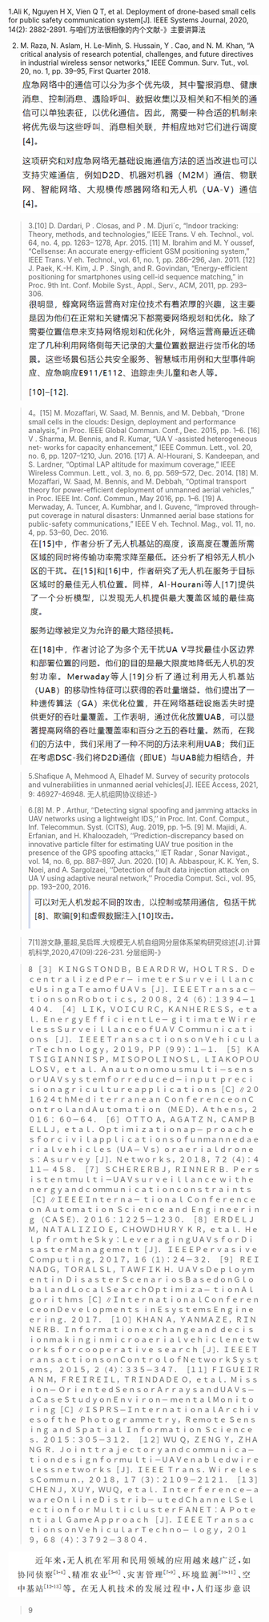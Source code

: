 


1.Ali K, Nguyen H X, Vien Q T, et al. Deployment of drone-based small cells for public safety communication system[J]. IEEE Systems Journal, 2020, 14(2): 2882-2891.
与咱们方法很相像的内个文献-》主要讲算法


2. M. Raza, N. Aslam, H. Le-Minh, S. Hussain, Y . Cao, and N. M. Khan, “A
critical analysis of research potential, challenges, and future directives in
industrial wireless sensor networks,” IEEE Commun. Surv. Tut., vol. 20,
no. 1, pp. 39–95, First Quarter 2018.
![输入图片说明](/imgs/2023-04-04/wOc6HFBJJsSKZmaz.png)

>3.[10] D. Dardari, P . Closas, and P . M. Djuri´c, “Indoor tracking: Theory, methods,
and technologies,” IEEE Trans. V eh. Technol., vol. 64, no. 4, pp. 1263–
1278, Apr. 2015.
[11] M. Ibrahim and M. Y oussef, “Cellsense: An accurate energy-efficient GSM
positioning system,” IEEE Trans. V eh. Technol., vol. 61, no. 1, pp. 286–296,
Jan. 2011.
[12] J. Paek, K.-H. Kim, J. P . Singh, and R. Govindan, “Energy-efficient
positioning for smartphones using cell-id sequence matching,” in Proc.
9th Int. Conf. Mobile Syst., Appl., Serv., ACM, 2011, pp. 293–306.
![输入图片说明](/imgs/2023-04-04/h2X1stutFYcH8i7w.png)

>4。[15] M. Mozaffari, W. Saad, M. Bennis, and M. Debbah, “Drone small cells in
the clouds: Design, deployment and performance analysis,” in Proc. IEEE
Global Commun. Conf., Dec. 2015, pp. 1–6.
[16] V . Sharma, M. Bennis, and R. Kumar, “UA V -assisted heterogeneous net-
works for capacity enhancement,” IEEE Commun. Lett., vol. 20, no. 6,
pp. 1207–1210, Jun. 2016.
[17] A. Al-Hourani, S. Kandeepan, and S. Lardner, “Optimal LAP altitude
for maximum coverage,” IEEE Wireless Commun. Lett., vol. 3, no. 6,
pp. 569–572, Dec. 2014.
[18] M. Mozaffari, W. Saad, M. Bennis, and M. Debbah, “Optimal transport
theory for power-efficient deployment of unmanned aerial vehicles,” in
Proc. IEEE Int. Conf. Commun., May 2016, pp. 1–6.
[19] A. Merwaday, A. Tuncer, A. Kumbhar, and I. Guvenc, “Improved through-
put coverage in natural disasters: Unmanned aerial base stations for
public-safety communications,” IEEE V eh. Technol. Mag., vol. 11, no. 4,
pp. 53–60, Dec. 2016.
![输入图片说明](/imgs/2023-04-04/CSOuwEWMC7pI6nmW.png)


>5.Shafique A, Mehmood A, Elhadef M. Survey of security protocols and vulnerabilities in unmanned aerial vehicles[J]. IEEE Access, 2021, 9: 46927-46948.
无人机组网协议综述-》

>6.[8] M. P . Arthur, ‘‘Detecting signal spoofing and jamming attacks in UAV
networks using a lightweight IDS,’’ in Proc. Int. Conf. Comput., Inf.
Telecommun. Syst. (CITS), Aug. 2019, pp. 1–5.
[9] M. Majidi, A. Erfanian, and H. Khaloozadeh, ‘‘Prediction-discrepancy
based on innovative particle filter for estimating UAV true position in
the presence of the GPS spoofing attacks,’’ IET Radar , Sonar Navigat.,
vol. 14, no. 6, pp. 887–897, Jun. 2020.
[10] A. Abbaspour, K. K. Yen, S. Noei, and A. Sargolzaei, ‘‘Detection of fault
data injection attack on UA V using adaptive neural network,’’ Procedia
Comput. Sci., vol. 95, pp. 193–200, 2016.
![输入图片说明](/imgs/2023-04-04/QDO3NIu0LGV4rwWO.png)

>7[1]游文静,董超,吴启晖.大规模无人机自组网分层体系架构研究综述[J].计算机科学,2020,47(09):226-231.
>分层组网-》

>8
>［３］ ＫＩＮＧＳＴＯＮＤＢ，ＢＥＡＲＤＲ Ｗ，ＨＯＬＴＲＳ．ＤｅｃｅｎｔｒａｌｉｚｅｄＰｅｒ－ ｉｍｅｔｅｒＳｕｒｖｅｉｌｌａｎｃｅＵｓｉｎｇａＴｅａｍｏｆＵＡＶｓ［Ｊ］．ＩＥＥＥＴｒａｎｓａｃ－ ｔｉｏｎｓｏｎＲｏｂｏｔｉｃｓ，２００８，２４（６）：１３９４－１４０４． ［４］ ＬＩＫ，ＶＯＩＣＵ ＲＣ，ＫＡＮＨＥＲＥＳＳ，ｅｔａｌ．ＥｎｅｒｇｙＥｆｆｉｃｉｅｎｔＬｅ－ ｇｉｔｉｍａｔｅ ＷｉｒｅｌｅｓｓＳｕｒｖｅｉｌｌａｎｃｅｏｆＵＡＶ Ｃｏｍｍｕｎｉｃａｔｉｏｎｓ ［Ｊ］． ＩＥＥＥＴｒａｎｓａｃｔｉｏｎｓｏｎＶｅｈｉｃｕｌａｒＴｅｃｈｎｏｌｏｇｙ，２０１９，ＰＰ（９９）：１－１． ［５］ ＫＡＴＳＩＧＩＡＮＮＩＳＰ，ＭＩＳＯＰＯＬＩＮＯＳＬ，ＬＩＡＫＯＰＯＵＬＯＳＶ，ｅｔ ａｌ．Ａｎａｕｔｏｎｏｍｏｕｓｍｕｌｔｉ－ｓｅｎｓｏｒＵＡＶｓｙｓｔｅｍｆｏｒｒｅｄｕｃｅｄ－ｉｎｐｕｔ ｐｒｅｃｉｓｉｏｎａｇｒｉｃｕｌｔｕｒｅａｐｐｌｉｃａｔｉｏｎｓ［Ｃ］∥２０１６２４ｔｈＭｅｄｉｔｅｒｒａｎｅａｎ ＣｏｎｆｅｒｅｎｃｅｏｎＣｏｎｔｒｏｌａｎｄＡｕｔｏｍａｔｉｏｎ （ＭＥＤ）．Ａｔｈｅｎｓ，２０１６： ６０－６４． ［６］ ＯＴＴＯ Ａ，ＡＧＡＴＺ Ｎ，ＣＡＭＰＢＥＬＬＪ，ｅｔａｌ．Ｏｐｔｉｍｉｚａｔｉｏｎａｐ－ ｐｒｏａｃｈｅｓｆｏｒｃｉｖｉｌａｐｐｌｉｃａｔｉｏｎｓｏｆｕｎｍａｎｎｅｄａｅｒｉａｌｖｅｈｉｃｌｅｓ（ＵＡ－ Ｖｓ）ｏｒａｅｒｉａｌｄｒｏｎｅｓ：Ａｓｕｒｖｅｙ［Ｊ］．Ｎｅｔｗｏｒｋｓ，２０１８，７２（４）：４１１－ ４５８． ［７］ ＳＣＨＥＲＥＲＢＪ，ＲＩＮＮＥＲ Ｂ．Ｐｅｒｓｉｓｔｅｎｔｍｕｌｔｉ－ＵＡＶｓｕｒｖｅｉｌｌａｎｃｅ ｗｉｔｈｅｎｅｒｇｙａｎｄｃｏｍｍｕｎｉｃａｔｉｏｎｃｏｎｓｔｒａｉｎｔｓ［Ｃ］∥ＩＥＥＥＩｎｔｅｒｎａ－ ｔｉｏｎａｌ Ｃｏｎｆｅｒｅｎｃｅ ｏｎ Ａｕｔｏｍａｔｉｏｎ Ｓｃｉｅｎｃｅ ａｎｄ Ｅｎｇｉｎｅｅｒｉｎｇ （ＣＡＳＥ）．２０１６：１２２５－１２３０． ［８］ ＥＲＤＥＬＪＭ，ＮＡＴＡＬＩＺＩＯ Ｅ，ＣＨＯＷＤＨＵＲＹ Ｋ Ｒ，ｅｔａｌ．Ｈｅｌｐ ｆｒｏｍｔｈｅＳｋｙ：ＬｅｖｅｒａｇｉｎｇＵＡＶｓｆｏｒＤｉｓａｓｔｅｒＭａｎａｇｅｍｅｎｔ［Ｊ］． ＩＥＥＥＰｅｒｖａｓｉｖｅＣｏｍｐｕｔｉｎｇ，２０１７，１６（１）：２４－３２． ［９］ ＲＥＩＮＡＤＧ，ＴＯＲＡＬＳＬ，ＴＡＷＦＩＫ Ｈ．ＵＡＶｓＤｅｐｌｏｙｍｅｎｔｉｎ ＤｉｓａｓｔｅｒＳｃｅｎａｒｉｏｓＢａｓｅｄｏｎＧｌｏｂａｌａｎｄＬｏｃａｌＳｅａｒｃｈＯｐｔｉｍｉｚａ－ ｔｉｏｎＡｌｇｏｒｉｔｈｍｓ［Ｃ］∥ＩｎｔｅｒｎａｔｉｏｎａｌＣｏｎｆｅｒｅｎｃｅｏｎＤｅｖｅｌｏｐｍｅｎｔｓ ｉｎＥｓｙｓｔｅｍｓＥｎｇｉｎｅｅｒｉｎｇ．２０１７． ［１０］ＫＨＡＮ Ａ，ＹＡＮＭＡＺＥ，ＲＩＮＮＥＲＢ．Ｉｎｆｏｒｍａｔｉｏｎｅｘｃｈａｎｇｅａｎｄ ｄｅｃｉｓｉｏｎｍａｋｉｎｇｉｎｍｉｃｒｏａｅｒｉａｌｖｅｈｉｃｌｅｎｅｔｗｏｒｋｓｆｏｒｃｏｏｐｅｒａｔｉｖｅ ｓｅａｒｃｈ［Ｊ］．ＩＥＥＥＴｒａｎｓａｃｔｉｏｎｓｏｎＣｏｎｔｒｏｌｏｆＮｅｔｗｏｒｋＳｙｓｔｅｍｓ， ２０１５，２（４）：３３５－３４７． ［１１］ＦＩＧＵＥＩＲＡ Ｎ Ｍ，ＦＲＥＩＲＥＩＬ，ＴＲＩＮＤＡＤＥ Ｏ，ｅｔａｌ．Ｍｉｓｓｉｏｎ－ ＯｒｉｅｎｔｅｄＳｅｎｓｏｒＡｒｒａｙｓａｎｄＵＡＶｓ－ａＣａｓｅＳｔｕｄｙｏｎＥｎｖｉｒｏｎ－ ｍｅｎｔａｌＭｏｎｉｔｏｒｉｎｇ［Ｃ］∥ＩＳＰＲＳ－ＩｎｔｅｒｎａｔｉｏｎａｌＡｒｃｈｉｖｅｓｏｆｔｈｅ Ｐｈｏｔｏｇｒａｍｍｅｔｒｙ，Ｒｅｍｏｔｅ Ｓｅｎｓｉｎｇ ａｎｄ Ｓｐａｔｉａｌ Ｉｎｆｏｒｍａｔｉｏｎ Ｓｃｉｅｎｃｅｓ．２０１５：３０５－３１２． ［１２］ＷＵ Ｑ，ＺＥＮＧ Ｙ，ＺＨＡＮＧ Ｒ．Ｊｏｉｎｔｔｒａｊｅｃｔｏｒｙａｎｄｃｏｍｍｕｎｉｃａ－ ｔｉｏｎｄｅｓｉｇｎｆｏｒｍｕｌｔｉ－ＵＡＶｅｎａｂｌｅｄｗｉｒｅｌｅｓｓｎｅｔｗｏｒｋｓ［Ｊ］．ＩＥＥＥ Ｔｒａｎｓ．ＷｉｒｅｌｅｓｓＣｏｍｍｕｎ．，２０１８，１７（３）：２１０９－２１２１． ［１３］ＣＨＥＮＪ，ＸＵＹ，ＷＵＱ，ｅｔａｌ．Ｉｎｔｅｒｆｅｒｅｎｃｅ－ａｗａｒｅＯｎｌｉｎｅＤｉｓｔｒｉｂ－ ｕｔｅｄＣｈａｎｎｅｌＳｅｌｅｃｔｉｏｎｆｏｒ ＭｕｌｔｉｃｌｕｓｔｅｒＦＡＮＥＴ：Ａ Ｐｏｔｅｎｔｉａｌ ＧａｍｅＡｐｐｒｏａｃｈ ［Ｊ］．ＩＥＥＥ ＴｒａｎｓａｃｔｉｏｎｓｏｎＶｅｈｉｃｕｌａｒＴｅｃｈｎｏ－ ｌｏｇｙ，２０１９，６８（４）：３７９２－３８０４．

![输入图片说明](/imgs/2023-04-04/D6IwsdwDpJHmy4gp.png)

>9
<!--stackedit_data:
eyJoaXN0b3J5IjpbLTgzMTQ1NTI3NiwtODA3OTI0OTgyLC0xMz
M3Mjc0Njg2XX0=
-->